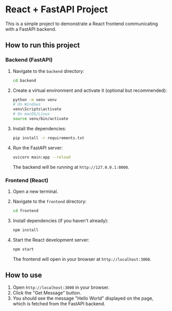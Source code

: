 # React + FastAPI Project

This is a simple project to demonstrate a React frontend communicating with a FastAPI backend.

## How to run this project

### Backend (FastAPI)

1.  Navigate to the `backend` directory:
    ```bash
    cd backend
    ```

2.  Create a virtual environment and activate it (optional but recommended):
    ```bash
    python -m venv venv
    # On Windows
    venv\Scripts\activate
    # On macOS/Linux
    source venv/bin/activate
    ```

3.  Install the dependencies:
    ```bash
    pip install -r requirements.txt
    ```

4.  Run the FastAPI server:
    ```bash
    uvicorn main:app --reload
    ```
    The backend will be running at `http://127.0.0.1:8000`.

### Frontend (React)

1.  Open a new terminal.
2.  Navigate to the `frontend` directory:
    ```bash
    cd frontend
    ```

3.  Install dependencies (if you haven't already):
    ```bash
    npm install
    ```

4.  Start the React development server:
    ```bash
    npm start
    ```
    The frontend will open in your browser at `http://localhost:3000`.

## How to use

1.  Open `http://localhost:3000` in your browser.
2.  Click the "Get Message" button.
3.  You should see the message "Hello World" displayed on the page, which is fetched from the FastAPI backend.
